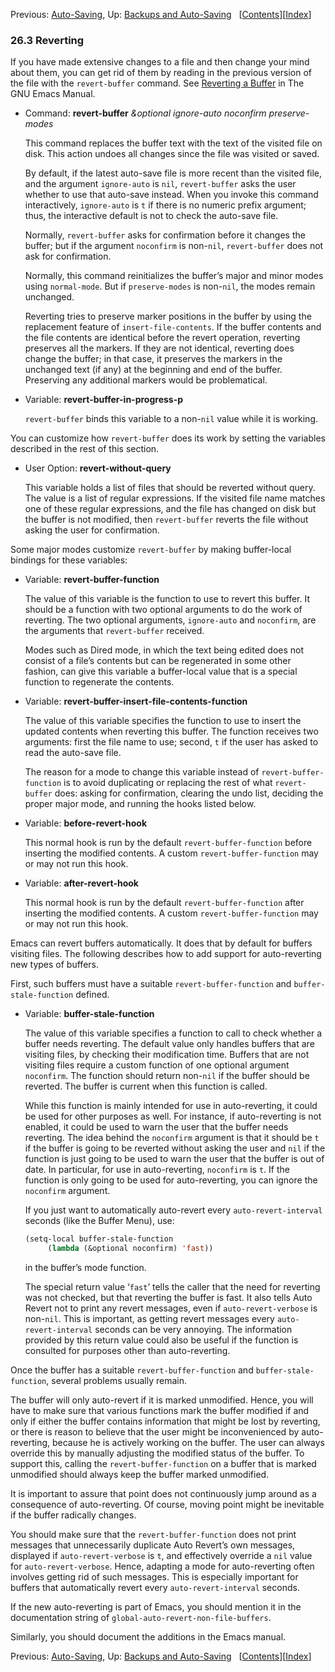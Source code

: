 

Previous: [Auto-Saving](Auto_002dSaving.html), Up: [Backups and Auto-Saving](Backups-and-Auto_002dSaving.html)   \[[Contents](index.html#SEC_Contents "Table of contents")]\[[Index](Index.html "Index")]

### 26.3 Reverting

If you have made extensive changes to a file and then change your mind about them, you can get rid of them by reading in the previous version of the file with the `revert-buffer` command. See [Reverting a Buffer](https://www.gnu.org/software/emacs/manual/html_node/emacs/Reverting.html#Reverting) in The GNU Emacs Manual.

*   Command: **revert-buffer** *\&optional ignore-auto noconfirm preserve-modes*

    This command replaces the buffer text with the text of the visited file on disk. This action undoes all changes since the file was visited or saved.

    By default, if the latest auto-save file is more recent than the visited file, and the argument `ignore-auto` is `nil`, `revert-buffer` asks the user whether to use that auto-save instead. When you invoke this command interactively, `ignore-auto` is `t` if there is no numeric prefix argument; thus, the interactive default is not to check the auto-save file.

    Normally, `revert-buffer` asks for confirmation before it changes the buffer; but if the argument `noconfirm` is non-`nil`, `revert-buffer` does not ask for confirmation.

    Normally, this command reinitializes the buffer’s major and minor modes using `normal-mode`. But if `preserve-modes` is non-`nil`, the modes remain unchanged.

    Reverting tries to preserve marker positions in the buffer by using the replacement feature of `insert-file-contents`. If the buffer contents and the file contents are identical before the revert operation, reverting preserves all the markers. If they are not identical, reverting does change the buffer; in that case, it preserves the markers in the unchanged text (if any) at the beginning and end of the buffer. Preserving any additional markers would be problematical.

<!---->

*   Variable: **revert-buffer-in-progress-p**

    `revert-buffer` binds this variable to a non-`nil` value while it is working.

You can customize how `revert-buffer` does its work by setting the variables described in the rest of this section.

*   User Option: **revert-without-query**

    This variable holds a list of files that should be reverted without query. The value is a list of regular expressions. If the visited file name matches one of these regular expressions, and the file has changed on disk but the buffer is not modified, then `revert-buffer` reverts the file without asking the user for confirmation.

Some major modes customize `revert-buffer` by making buffer-local bindings for these variables:

*   Variable: **revert-buffer-function**

    The value of this variable is the function to use to revert this buffer. It should be a function with two optional arguments to do the work of reverting. The two optional arguments, `ignore-auto` and `noconfirm`, are the arguments that `revert-buffer` received.

    Modes such as Dired mode, in which the text being edited does not consist of a file’s contents but can be regenerated in some other fashion, can give this variable a buffer-local value that is a special function to regenerate the contents.

<!---->

*   Variable: **revert-buffer-insert-file-contents-function**

    The value of this variable specifies the function to use to insert the updated contents when reverting this buffer. The function receives two arguments: first the file name to use; second, `t` if the user has asked to read the auto-save file.

    The reason for a mode to change this variable instead of `revert-buffer-function` is to avoid duplicating or replacing the rest of what `revert-buffer` does: asking for confirmation, clearing the undo list, deciding the proper major mode, and running the hooks listed below.

<!---->

*   Variable: **before-revert-hook**

    This normal hook is run by the default `revert-buffer-function` before inserting the modified contents. A custom `revert-buffer-function` may or may not run this hook.

<!---->

*   Variable: **after-revert-hook**

    This normal hook is run by the default `revert-buffer-function` after inserting the modified contents. A custom `revert-buffer-function` may or may not run this hook.

Emacs can revert buffers automatically. It does that by default for buffers visiting files. The following describes how to add support for auto-reverting new types of buffers.

First, such buffers must have a suitable `revert-buffer-function` and `buffer-stale-function` defined.

*   Variable: **buffer-stale-function**

    The value of this variable specifies a function to call to check whether a buffer needs reverting. The default value only handles buffers that are visiting files, by checking their modification time. Buffers that are not visiting files require a custom function of one optional argument `noconfirm`. The function should return non-`nil` if the buffer should be reverted. The buffer is current when this function is called.

    While this function is mainly intended for use in auto-reverting, it could be used for other purposes as well. For instance, if auto-reverting is not enabled, it could be used to warn the user that the buffer needs reverting. The idea behind the `noconfirm` argument is that it should be `t` if the buffer is going to be reverted without asking the user and `nil` if the function is just going to be used to warn the user that the buffer is out of date. In particular, for use in auto-reverting, `noconfirm` is `t`. If the function is only going to be used for auto-reverting, you can ignore the `noconfirm` argument.

    If you just want to automatically auto-revert every `auto-revert-interval` seconds (like the Buffer Menu), use:

    ```lisp
    (setq-local buffer-stale-function
         (lambda (&optional noconfirm) 'fast))
    ```

    in the buffer’s mode function.

    The special return value ‘`fast`’ tells the caller that the need for reverting was not checked, but that reverting the buffer is fast. It also tells Auto Revert not to print any revert messages, even if `auto-revert-verbose` is non-`nil`. This is important, as getting revert messages every `auto-revert-interval` seconds can be very annoying. The information provided by this return value could also be useful if the function is consulted for purposes other than auto-reverting.

Once the buffer has a suitable `revert-buffer-function` and `buffer-stale-function`, several problems usually remain.

The buffer will only auto-revert if it is marked unmodified. Hence, you will have to make sure that various functions mark the buffer modified if and only if either the buffer contains information that might be lost by reverting, or there is reason to believe that the user might be inconvenienced by auto-reverting, because he is actively working on the buffer. The user can always override this by manually adjusting the modified status of the buffer. To support this, calling the `revert-buffer-function` on a buffer that is marked unmodified should always keep the buffer marked unmodified.

It is important to assure that point does not continuously jump around as a consequence of auto-reverting. Of course, moving point might be inevitable if the buffer radically changes.

You should make sure that the `revert-buffer-function` does not print messages that unnecessarily duplicate Auto Revert’s own messages, displayed if `auto-revert-verbose` is `t`, and effectively override a `nil` value for `auto-revert-verbose`. Hence, adapting a mode for auto-reverting often involves getting rid of such messages. This is especially important for buffers that automatically revert every `auto-revert-interval` seconds.

If the new auto-reverting is part of Emacs, you should mention it in the documentation string of `global-auto-revert-non-file-buffers`.

Similarly, you should document the additions in the Emacs manual.

Previous: [Auto-Saving](Auto_002dSaving.html), Up: [Backups and Auto-Saving](Backups-and-Auto_002dSaving.html)   \[[Contents](index.html#SEC_Contents "Table of contents")]\[[Index](Index.html "Index")]
